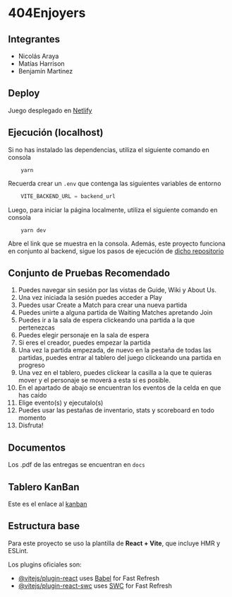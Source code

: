 # 404Enjoyers

## Integrantes

- Nicolás Araya
- Matías Harrison
- Benjamín Martinez

## Deploy

Juego desplegado en [Netlify](https://timely-smakager-db25e2.netlify.app)

## Ejecución (localhost)

Si no has instalado las dependencias, utiliza el siguiente comando en consola
```console
    yarn
```

Recuerda crear un ```.env``` que contenga las siguientes variables de entorno
```js
    VITE_BACKEND_URL = backend_url
```

Luego, para iniciar la página localmente, utiliza el siguiente comando en consola
```console
    yarn dev
```
Abre el link que se muestra en la consola.
Además, este proyecto funciona en conjunto al backend, sigue los pasos de ejecución de [dicho repositorio](https://github.com/IIC2513/back-404Enjoyers)

## Conjunto de Pruebas Recomendado

1. Puedes navegar sin sesión por las vistas de Guide, Wiki y About Us.
2. Una vez iniciada la sesión puedes acceder a Play
3. Puedes usar Create a Match para crear una nueva partida
4. Puedes unirte a alguna partida de Waiting Matches apretando Join
5. Puedes ir a la sala de espera clickeando una partida a la que pertenezcas
6. Puedes elegir personaje en la sala de espera
7. Si eres el creador, puedes empezar la partida
8. Una vez la partida empezada, de nuevo en la pestaña de todas las partidas, puedes entrar al tablero del juego clickeando una partida en progreso
9. Una vez en el tablero, puedes clickear la casilla a la que te quieras mover y el personaje se moverá a esta si es posible.
10. En el apartado de abajo se encuentran los eventos de la celda en que has caído
11. Elige evento(s) y ejecutalo(s)
12. Puedes usar las pestañas de inventario, stats y scoreboard en todo momento
13. Disfruta!


## Documentos
Los .pdf de las entregas se encuentran en ```docs```

## Tablero KanBan
Este es el enlace al [kanban](https://github.com/users/nicolasaat/projects/1/views/1)

## Estructura base

Para este proyecto se uso la plantilla de **React + Vite**, que incluye HMR y ESLint.

Los plugins oficiales son:

- [@vitejs/plugin-react](https://github.com/vitejs/vite-plugin-react/blob/main/packages/plugin-react/README.md) uses [Babel](https://babeljs.io/) for Fast Refresh
- [@vitejs/plugin-react-swc](https://github.com/vitejs/vite-plugin-react-swc) uses [SWC](https://swc.rs/) for Fast Refresh